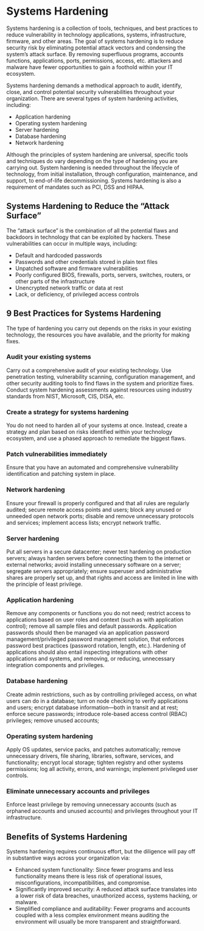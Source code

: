 # Systems Hardening

Systems hardening is a collection of tools, techniques, and best practices to reduce vulnerability in technology applications, systems, infrastructure, firmware, and other areas. The goal of systems hardening is to reduce security risk by eliminating potential attack vectors and condensing the system’s attack surface. By removing superfluous programs, accounts functions, applications, ports, permissions, access, etc. attackers and malware have fewer opportunities to gain a foothold within your IT ecosystem.

Systems hardening demands a methodical approach to audit, identify, close, and control potential security vulnerabilities throughout your organization. There are several types of system hardening activities, including:
- Application hardening
- Operating system hardening
- Server hardening
- Database hardening
- Network hardening

Although the principles of system hardening are universal, specific tools and techniques do vary depending on the type of hardening you are carrying out. System hardening is needed throughout the lifecycle of technology, from initial installation, through configuration, maintenance, and support, to end-of-life decommissioning. Systems hardening is also a requirement of mandates such as PCI, DSS and HIPAA.

## Systems Hardening to Reduce the “Attack Surface”
The “attack surface” is the combination of all the potential flaws and backdoors in technology that can be exploited by hackers. These vulnerabilities can occur in multiple ways, including:
- Default and hardcoded passwords
- Passwords and other credentials stored in plain text files
- Unpatched software and firmware vulnerabilities
- Poorly configured BIOS, firewalls, ports, servers, switches, routers, or other parts of the infrastructure
- Unencrypted network traffic or data at rest
- Lack, or deficiency, of privileged access controls

## 9 Best Practices for Systems Hardening
The type of hardening you carry out depends on the risks in your existing technology, the resources you have available, and the priority for making fixes.

### **Audit your existing systems**
Carry out a comprehensive audit of your existing technology. Use penetration testing, vulnerability scanning, configuration management, and other security auditing tools to find flaws in the system and prioritize fixes. Conduct system hardening assessments against resources using industry standards from NIST, Microsoft, CIS, DISA, etc.

### **Create a strategy for systems hardening**
You do not need to harden all of your systems at once. Instead, create a strategy and plan based on risks identified within your technology ecosystem, and use a phased approach to remediate the biggest flaws.

### **Patch vulnerabilities immediately**
Ensure that you have an automated and comprehensive vulnerability identification and patching system in place.

### **Network hardening**
Ensure your firewall is properly configured and that all rules are regularly audited; secure remote access points and users; block any unused or unneeded open network ports; disable and remove unnecessary protocols and services; implement access lists; encrypt network traffic.

### **Server hardening**
Put all servers in a secure datacenter; never test hardening on production servers; always harden servers before connecting them to the internet or external networks; avoid installing unnecessary software on a server; segregate servers appropriately; ensure superuser and administrative shares are properly set up, and that rights and access are limited in line with the principle of least privilege.

### **Application hardening**
Remove any components or functions you do not need; restrict access to applications based on user roles and context (such as with application control); remove all sample files and default passwords. Application passwords should then be managed via an application password management/privileged password management solution, that enforces password best practices (password rotation, length, etc.). Hardening of applications should also entail inspecting integrations with other applications and systems, and removing, or reducing, unnecessary integration components and privileges.

### **Database hardening**
Create admin restrictions, such as by controlling privileged access, on what users can do in a database; turn on node checking to verify applications and users; encrypt database information—both in transit and at rest; enforce secure passwords; introduce role-based access control (RBAC) privileges; remove unused accounts;

### **Operating system hardening**
Apply OS updates, service packs, and patches automatically; remove unnecessary drivers, file sharing, libraries, software, services, and functionality; encrypt local storage; tighten registry and other systems permissions; log all activity, errors, and warnings; implement privileged user controls.

### **Eliminate unnecessary accounts and privileges**
Enforce least privilege by removing unnecessary accounts (such as orphaned accounts and unused accounts) and privileges throughout your IT infrastructure.

## Benefits of Systems Hardening
Systems hardening requires continuous effort, but the diligence will pay off in substantive ways across your organization via:
- Enhanced system functionality: Since fewer programs and less functionality means there is less risk of operational issues, misconfigurations, incompatibilities, and compromise.
- Significantly improved security: A reduced attack surface translates into a lower risk of data breaches, unauthorized access, systems hacking, or malware.
- Simplified compliance and auditability: Fewer programs and accounts coupled with a less complex environment means auditing the environment will usually be more transparent and straightforward.